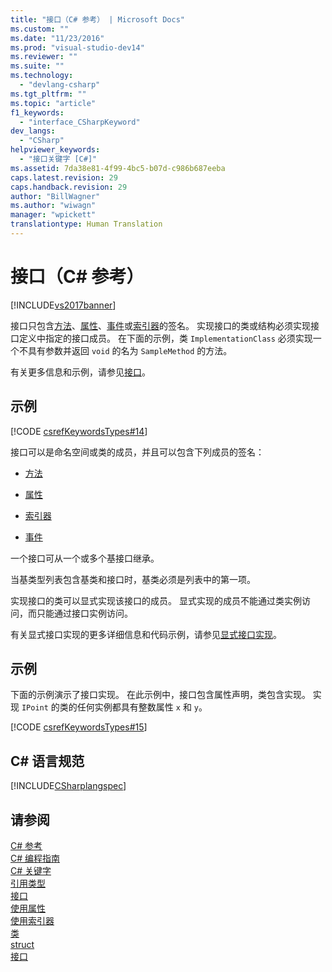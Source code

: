 ```yaml
---
title: "接口（C# 参考） | Microsoft Docs"
ms.custom: ""
ms.date: "11/23/2016"
ms.prod: "visual-studio-dev14"
ms.reviewer: ""
ms.suite: ""
ms.technology: 
  - "devlang-csharp"
ms.tgt_pltfrm: ""
ms.topic: "article"
f1_keywords: 
  - "interface_CSharpKeyword"
dev_langs: 
  - "CSharp"
helpviewer_keywords: 
  - "接口关键字 [C#]"
ms.assetid: 7da38e81-4f99-4bc5-b07d-c986b687eeba
caps.latest.revision: 29
caps.handback.revision: 29
author: "BillWagner"
ms.author: "wiwagn"
manager: "wpickett"
translationtype: Human Translation
---
```

# 接口（C# 参考）
[!INCLUDE[vs2017banner](../../../csharp/includes/vs2017banner.md)]

接口只包含[方法](../../../csharp/programming-guide/classes-and-structs/methods.md)、[属性](../../../csharp/programming-guide/classes-and-structs/properties.md)、[事件](../../../csharp/programming-guide/events/index.md)或[索引器](../../../csharp/programming-guide/indexers/index.md)的签名。  实现接口的类或结构必须实现接口定义中指定的接口成员。  在下面的示例，类 `ImplementationClass` 必须实现一个不具有参数并返回 `void` 的名为 `SampleMethod` 的方法。  
  
 有关更多信息和示例，请参见[接口](../../../csharp/programming-guide/interfaces/index.md)。  
  
## 示例  
 [!CODE [csrefKeywordsTypes#14](../CodeSnippet/VS_Snippets_VBCSharp/csrefKeywordsTypes#14)]  
  
 接口可以是命名空间或类的成员，并且可以包含下列成员的签名：  
  
-   [方法](../../../csharp/programming-guide/classes-and-structs/methods.md)  
  
-   [属性](../../../csharp/programming-guide/classes-and-structs/using-properties.md)  
  
-   [索引器](../../../csharp/programming-guide/indexers/using-indexers.md)  
  
-   [事件](../../../csharp/language-reference/keywords/event.md)  
  
 一个接口可从一个或多个基接口继承。  
  
 当基类型列表包含基类和接口时，基类必须是列表中的第一项。  
  
 实现接口的类可以显式实现该接口的成员。  显式实现的成员不能通过类实例访问，而只能通过接口实例访问。  
  
 有关显式接口实现的更多详细信息和代码示例，请参见[显式接口实现](../../../csharp/programming-guide/interfaces/explicit-interface-implementation.md)。  
  
## 示例  
 下面的示例演示了接口实现。  在此示例中，接口包含属性声明，类包含实现。  实现 `IPoint` 的类的任何实例都具有整数属性 `x` 和 `y`。  
  
 [!CODE [csrefKeywordsTypes#15](../CodeSnippet/VS_Snippets_VBCSharp/csrefKeywordsTypes#15)]  
  
## C\# 语言规范  
 [!INCLUDE[CSharplangspec](../../../csharp/language-reference/keywords/includes/csharplangspec_md.md)]  
  
## 请参阅  
 [C\# 参考](../../../csharp/language-reference/index.md)   
 [C\# 编程指南](../../../csharp/programming-guide/index.md)   
 [C\# 关键字](../../../csharp/language-reference/keywords/index.md)   
 [引用类型](../../../csharp/language-reference/keywords/reference-types.md)   
 [接口](../../../csharp/programming-guide/interfaces/index.md)   
 [使用属性](../../../csharp/programming-guide/classes-and-structs/using-properties.md)   
 [使用索引器](../../../csharp/programming-guide/indexers/using-indexers.md)   
 [类](../../../csharp/language-reference/keywords/class.md)   
 [struct](../../../csharp/language-reference/keywords/struct.md)   
 [接口](../../../csharp/programming-guide/interfaces/index.md)